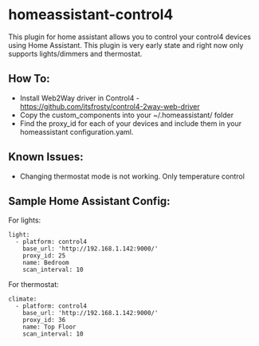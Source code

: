 # homeassistant-control4

This plugin for home assistant allows you to control your control4 devices using
Home Assistant. This plugin is very early state and right now only supports
lights/dimmers and thermostat.

How To:
--------
- Install Web2Way driver in Control4 - https://github.com/itsfrosty/control4-2way-web-driver
- Copy the custom_components into your ~/.homeassistant/ folder
- Find the proxy_id for each of your devices and include them
in your homeassistant configuration.yaml.

Known Issues:
--------------
- Changing thermostat mode is not working. Only temperature control

Sample Home Assistant Config:
-----------------------------

For lights:
~~~~
light:
  - platform: control4
    base_url: 'http://192.168.1.142:9000/'
    proxy_id: 25
    name: Bedroom
    scan_interval: 10
~~~~

For thermostat:
~~~~
climate:
  - platform: control4
    base_url: 'http://192.168.1.142:9000/'
    proxy_id: 36
    name: Top Floor
    scan_interval: 10
~~~~

